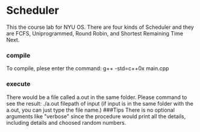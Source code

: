 # Scheduler
This the course lab for NYU OS. 
There are four kinds of Scheduler and they are FCFS, Uniprogrammed, Round Robin, and Shortest Remaining Time Next.
### compile
To compile, plese enter the command:
g++ -std=c++0x main.cpp
### execute
There would be a file called a.out in the same folder.
Please command to see the result:
./a.out filepath of input (if input is in the same folder with the a.out, you can just type the file name.)
###Tips
There is no optional arguments like "verbose" since the procedure would print all the details, including details and choosed random numbers.


